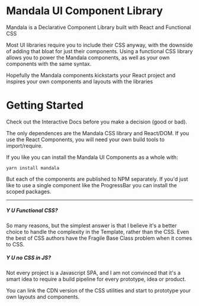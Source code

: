 # Mandala UI Component Library

Mandala is a Declarative Component Library built with React and Functional CSS

Most UI libraries require you to include their CSS anyway, with the downside of adding that bloat for just their components. Using a functional CSS library allows you to power the Mandala components, as well as your own components with the same syntax.

Hopefully the Mandala components kickstarts your React project and inspires your own components and layouts with the libraries

# Getting Started

Check out the Interactive Docs before you make a decision (good or bad).

The only dependences are the Mandala CSS library and React/DOM. If you use the React Components, you will need your own build tools to import/require.

If you like you can install the Mandala UI Components as a whole with:

`yarn install mandala`

But each of the components are published to NPM separately. If you'd just like to use a single component like the ProgressBar you can install the scoped packages.

---

##### Y U Functional CSS?

So many reasons, but the simplest answer is that I believe it's a better choice to handle the complexity in the Template, rather than the CSS. Even the best of CSS authors have the Fragile Base Class problem when it comes to CSS.

##### Y U no CSS in JS?

Not every project is a Javascript SPA, and I am not convinced that it's a smart idea to require a build pipeline for every prototype, idea or product.

You can link the CDN version of the CSS utilities and start to prototype your own layouts and components.
